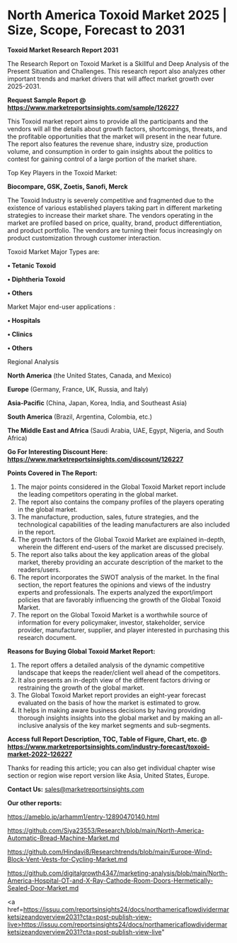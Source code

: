 # North America Toxoid Market 2025 | Size, Scope, Forecast to 2031

<strong>Toxoid Market Research Report 2031</strong>

The Research Report on Toxoid Market is a Skillful and Deep Analysis of the Present Situation and Challenges. This research report also analyzes other important trends and market drivers that will affect market growth over 2025-2031.

<strong>Request Sample Report @ <a href=https://www.marketreportsinsights.com/sample/126227>https://www.marketreportsinsights.com/sample/126227</a></strong>

This Toxoid market report aims to provide all the participants and the vendors will all the details about growth factors, shortcomings, threats, and the profitable opportunities that the market will present in the near future. The report also features the revenue share, industry size, production volume, and consumption in order to gain insights about the politics to contest for gaining control of a large portion of the market share.

Top Key Players in the Toxoid Market:

<strong>Biocompare, GSK, Zoetis, Sanofi, Merck</strong>

The Toxoid Industry is severely competitive and fragmented due to the existence of various established players taking part in different marketing strategies to increase their market share. The vendors operating in the market are profiled based on price, quality, brand, product differentiation, and product portfolio. The vendors are turning their focus increasingly on product customization through customer interaction.

Toxoid Market Major Types are:

<strong>• Tetanic Toxoid

• Diphtheria Toxoid

• Others</strong>

Market Major end-user applications :

<strong>• Hospitals

• Clinics

• Others</strong>

Regional Analysis

</u><strong><b>North America</b></strong> (the United States, Canada, and Mexico)

<strong><b>Europe </b></strong>(Germany, France, UK, Russia, and Italy)

<strong><b>Asia-Pacific</b></strong> (China, Japan, Korea, India, and Southeast Asia)

<strong><b>South America</b></strong> (Brazil, Argentina, Colombia, etc.)

<strong><b>The Middle East and Africa</b></strong> (Saudi Arabia, UAE, Egypt, Nigeria, and South Africa)

<strong>Go For Interesting Discount Here: <a href=https://www.marketreportsinsights.com/discount/126227>https://www.marketreportsinsights.com/discount/126227</a></strong>

<strong>Points Covered in The Report:</strong>
<ol>
  <li>The major points considered in the Global Toxoid Market report include the leading competitors operating in the global market.</li>
  <li>The report also contains the company profiles of the players operating in the global market.</li>
  <li>The manufacture, production, sales, future strategies, and the technological capabilities of the leading manufacturers are also included in the report.</li>
  <li>The growth factors of the Global Toxoid Market are explained in-depth, wherein the different end-users of the market are discussed precisely.</li>
  <li>The report also talks about the key application areas of the global market, thereby providing an accurate description of the market to the readers/users.</li>
  <li>The report incorporates the SWOT analysis of the market. In the final section, the report features the opinions and views of the industry experts and professionals. The experts analyzed the export/import policies that are favorably influencing the growth of the Global Toxoid Market.</li>
  <li>The report on the Global Toxoid Market is a worthwhile source of information for every policymaker, investor, stakeholder, service provider, manufacturer, supplier, and player interested in purchasing this research document.</li>
</ol>
<strong>Reasons for Buying Global Toxoid Market Report:</strong>

<ol>
  <li>The report offers a detailed analysis of the dynamic competitive landscape that keeps the reader/client well ahead of the competitors.</li>
  <li>It also presents an in-depth view of the different factors driving or restraining the growth of the global market.</li>
  <li>The Global Toxoid Market report provides an eight-year forecast evaluated on the basis of how the market is estimated to grow.</li>
  <li>It helps in making aware business decisions by having providing thorough insights insights into the global market and by making an all-inclusive analysis of the key market segments and sub-segments.</li>
</ol>
<strong>Access full Report Description, TOC, Table of Figure, Chart, etc. @ <a href=https://www.marketreportsinsights.com/industry-forecast/toxoid-market-2022-126227>https://www.marketreportsinsights.com/industry-forecast/toxoid-market-2022-126227</a></strong>


Thanks for reading this article; you can also get individual chapter wise section or region wise report version like Asia, United States, Europe.

<strong>Contact Us:</strong>
sales@marketreportsinsights.com

<strong>Our other reports:</strong>

<a href=https://ameblo.jp/arhamm1/entry-12890470140.html>https://ameblo.jp/arhamm1/entry-12890470140.html</a>

<a href=https://github.com/Siya23553/Research/blob/main/North-America-Automatic-Bread-Machine-Market.md>https://github.com/Siya23553/Research/blob/main/North-America-Automatic-Bread-Machine-Market.md</a>

<a href=https://github.com/Hindavi8/Researchtrends/blob/main/Europe-Wind-Block-Vent-Vests-for-Cycling-Market.md>https://github.com/Hindavi8/Researchtrends/blob/main/Europe-Wind-Block-Vent-Vests-for-Cycling-Market.md</a>

<a href=https://github.com/digitalgrowth4347/marketing-analysis/blob/main/North-America-Hospital-OT-and-X-Ray-Cathode-Room-Doors-Hermetically-Sealed-Door-Market.md>https://github.com/digitalgrowth4347/marketing-analysis/blob/main/North-America-Hospital-OT-and-X-Ray-Cathode-Room-Doors-Hermetically-Sealed-Door-Market.md</a>

<a href=https://issuu.com/reportsinsights24/docs/northamericaflowdividermarketsizeandoverview2031?cta=post-publish-view-live>https://issuu.com/reportsinsights24/docs/northamericaflowdividermarketsizeandoverview2031?cta=post-publish-view-live</a>"
